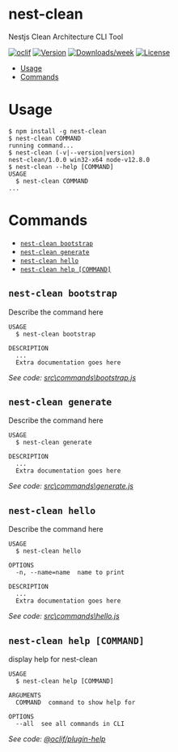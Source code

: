 nest-clean
==

Nestjs Clean Architecture CLI Tool

[![oclif](https://img.shields.io/badge/cli-oclif-brightgreen.svg)](https://oclif.io)
[![Version](https://img.shields.io/npm/v/nest-clean.svg)](https://npmjs.org/package/nest-clean)
[![Downloads/week](https://img.shields.io/npm/dw/nest-clean.svg)](https://npmjs.org/package/nest-clean)
[![License](https://img.shields.io/npm/l/nest-clean.svg)](https://github.com/d3v0ps/nest-clean/blob/master/package.json)

<!-- toc -->
* [Usage](#usage)
* [Commands](#commands)
<!-- tocstop -->
# Usage
<!-- usage -->
```sh-session
$ npm install -g nest-clean
$ nest-clean COMMAND
running command...
$ nest-clean (-v|--version|version)
nest-clean/1.0.0 win32-x64 node-v12.8.0
$ nest-clean --help [COMMAND]
USAGE
  $ nest-clean COMMAND
...
```
<!-- usagestop -->
# Commands
<!-- commands -->
* [`nest-clean bootstrap`](#nest-clean-bootstrap)
* [`nest-clean generate`](#nest-clean-generate)
* [`nest-clean hello`](#nest-clean-hello)
* [`nest-clean help [COMMAND]`](#nest-clean-help-command)

## `nest-clean bootstrap`

Describe the command here

```
USAGE
  $ nest-clean bootstrap

DESCRIPTION
  ...
  Extra documentation goes here
```

_See code: [src\commands\bootstrap.js](https://github.com/d3v0ps/nest-clean/blob/v1.0.0/src\commands\bootstrap.js)_

## `nest-clean generate`

Describe the command here

```
USAGE
  $ nest-clean generate

DESCRIPTION
  ...
  Extra documentation goes here
```

_See code: [src\commands\generate.js](https://github.com/d3v0ps/nest-clean/blob/v1.0.0/src\commands\generate.js)_

## `nest-clean hello`

Describe the command here

```
USAGE
  $ nest-clean hello

OPTIONS
  -n, --name=name  name to print

DESCRIPTION
  ...
  Extra documentation goes here
```

_See code: [src\commands\hello.js](https://github.com/d3v0ps/nest-clean/blob/v1.0.0/src\commands\hello.js)_

## `nest-clean help [COMMAND]`

display help for nest-clean

```
USAGE
  $ nest-clean help [COMMAND]

ARGUMENTS
  COMMAND  command to show help for

OPTIONS
  --all  see all commands in CLI
```

_See code: [@oclif/plugin-help](https://github.com/oclif/plugin-help/blob/v3.0.1/src\commands\help.ts)_
<!-- commandsstop -->
